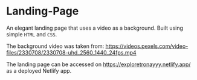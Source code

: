 # Landing-Page

An elegant landing page that uses a video as a background. Built using simple `HTML` and `CSS`.

The background video was taken from: https://videos.pexels.com/video-files/2330708/2330708-uhd_2560_1440_24fps.mp4

The landing page can be accessed on https://exploretronayyy.netlify.app/ as a deployed Netlify app.

##
